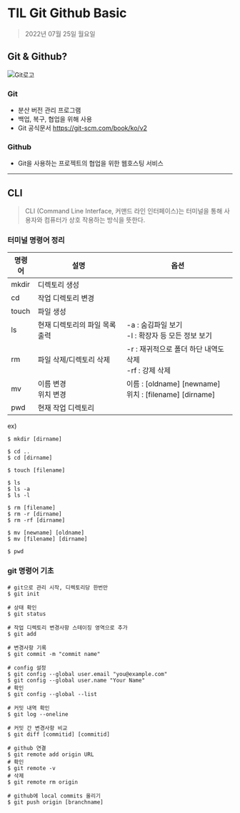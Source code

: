 # **TIL Git Github Basic**

> 2022년 07월 25일 월요일

## Git & Github?

![Git로고](https://user-images.githubusercontent.com/49775540/168756716-68f9aebb-380f-4897-8141-78d8403f6113.png)

### Git

- 분산 버전 관리 프로그램
- 백업, 복구, 협업을 위해 사용
- Git 공식문서 https://git-scm.com/book/ko/v2

### Github

- Git을 사용하는 프로젝트의 협업을 위한 웹호스팅 서비스

---

## CLI

> CLI (Command Line Interface, 커맨드 라인 인터페이스)는 터미널을 통해 사용자와 컴퓨터가 상호 작용하는 방식을 뜻한다.

### 터미널 명령어 정리

|명령어|설명|옵션|
|---|---|---|
|mkdir|디렉토리 생성||
|cd|작업 디렉토리 변경||
|touch|파일 생성||
|ls|현재 디렉토리의 파일 목록 출력|-a : 숨김파일 보기<br> -l : 확장자 등 모든 정보 보기|
|rm|파일 삭제/디렉토리 삭제|-r : 재귀적으로 폴더 하단 내역도 삭제<br> -rf : 강제 삭제|
|mv|이름 변경<br> 위치 변경|이름 : [oldname] [newname] <br>위치 : [filename] [dirname]|
|pwd|현재 작업 디렉토리||

ex)
```git bash
$ mkdir [dirname]

$ cd ..
$ cd [dirname]

$ touch [filename]

$ ls
$ ls -a
$ ls -l

$ rm [filename]
$ rm -r [dirname]
$ rm -rf [dirname]

$ mv [newname] [oldname]
$ mv [filename] [dirname]

$ pwd
```

### git 명령어 기초
```git bash
# git으로 관리 시작, 디렉토리당 한번만
$ git init 

# 상태 확인
$ git status

# 작업 디렉토리 변경사항 스테이징 영역으로 추가
$ git add 

# 변경사항 기록
$ git commit -m "commit name"

# config 설정
$ git config --global user.email "you@example.com"
$ git config --global user.name "Your Name"
# 확인
$ git config --global --list

# 커밋 내역 확인
$ git log --oneline

# 커밋 간 변경사항 비교
$ git diff [commitid] [commitid]

# github 연결
$ git remote add origin URL
# 확인
$ git remote -v
# 삭제
$ git remote rm origin

# github에 local commits 올리기
$ git push origin [branchname]
```